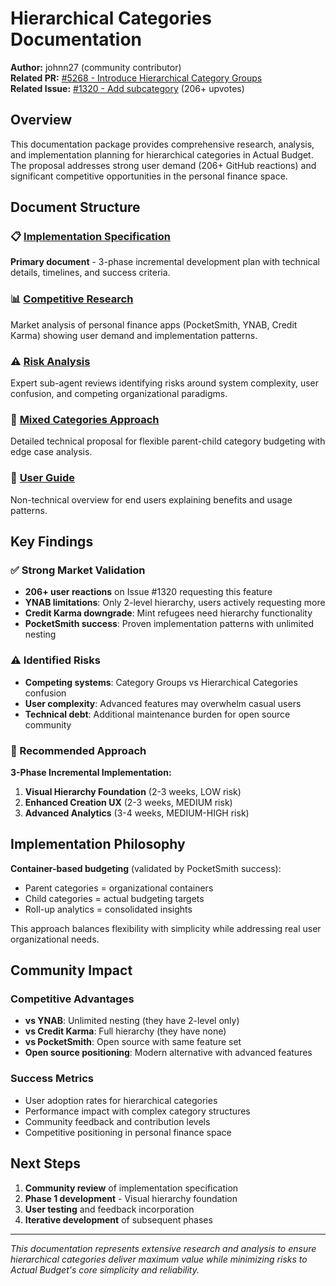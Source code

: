 # Hierarchical Categories Documentation

**Author:** johnn27 (community contributor)  
**Related PR:** [#5268 - Introduce Hierarchical Category Groups](https://github.com/actualbudget/actual/pull/5268)  
**Related Issue:** [#1320 - Add subcategory](https://github.com/actualbudget/actual/issues/1320) (206+ upvotes)

## Overview

This documentation package provides comprehensive research, analysis, and implementation planning for hierarchical categories in Actual Budget. The proposal addresses strong user demand (206+ GitHub reactions) and significant competitive opportunities in the personal finance space.

## Document Structure

### 📋 [Implementation Specification](implementation-spec.md)
**Primary document** - 3-phase incremental development plan with technical details, timelines, and success criteria.

### 📊 [Competitive Research](competitive-research.md) 
Market analysis of personal finance apps (PocketSmith, YNAB, Credit Karma) showing user demand and implementation patterns.

### ⚠️ [Risk Analysis](risk-analysis.md)
Expert sub-agent reviews identifying risks around system complexity, user confusion, and competing organizational paradigms.

### 🔧 [Mixed Categories Approach](mixed-categories-approach.md)
Detailed technical proposal for flexible parent-child category budgeting with edge case analysis.

### 📖 [User Guide](user-guide.md)
Non-technical overview for end users explaining benefits and usage patterns.

## Key Findings

### ✅ Strong Market Validation
- **206+ user reactions** on Issue #1320 requesting this feature
- **YNAB limitations**: Only 2-level hierarchy, users actively requesting more
- **Credit Karma downgrade**: Mint refugees need hierarchy functionality  
- **PocketSmith success**: Proven implementation patterns with unlimited nesting

### ⚠️ Identified Risks
- **Competing systems**: Category Groups vs Hierarchical Categories confusion
- **User complexity**: Advanced features may overwhelm casual users
- **Technical debt**: Additional maintenance burden for open source community

### 🎯 Recommended Approach
**3-Phase Incremental Implementation:**
1. **Visual Hierarchy Foundation** (2-3 weeks, LOW risk)
2. **Enhanced Creation UX** (2-3 weeks, MEDIUM risk)  
3. **Advanced Analytics** (3-4 weeks, MEDIUM-HIGH risk)

## Implementation Philosophy

**Container-based budgeting** (validated by PocketSmith success):
- Parent categories = organizational containers
- Child categories = actual budgeting targets
- Roll-up analytics = consolidated insights

This approach balances flexibility with simplicity while addressing real user organizational needs.

## Community Impact

### Competitive Advantages
- **vs YNAB**: Unlimited nesting (they have 2-level only)
- **vs Credit Karma**: Full hierarchy (they have none)  
- **vs PocketSmith**: Open source with same feature set
- **Open source positioning**: Modern alternative with advanced features

### Success Metrics
- User adoption rates for hierarchical categories
- Performance impact with complex category structures
- Community feedback and contribution levels
- Competitive positioning in personal finance space

## Next Steps

1. **Community review** of implementation specification
2. **Phase 1 development** - Visual hierarchy foundation
3. **User testing** and feedback incorporation
4. **Iterative development** of subsequent phases

---

*This documentation represents extensive research and analysis to ensure hierarchical categories deliver maximum value while minimizing risks to Actual Budget's core simplicity and reliability.*